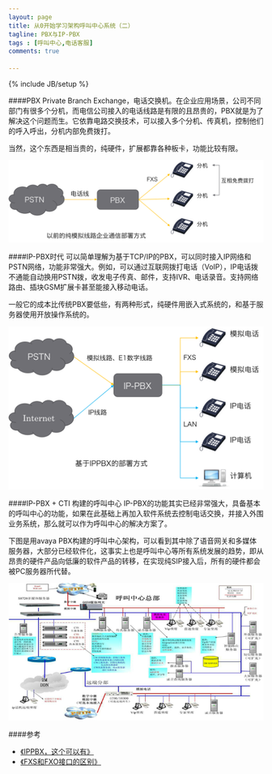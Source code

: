 ```yaml
---
layout: page
title: 从0开始学习架构呼叫中心系统（二）
tagline: PBX与IP-PBX
tags : [呼叫中心,电话客服]
comments: true

---
```

{% include JB/setup %}

####PBX
Private Branch Exchange，电话交换机。在企业应用场景，公司不同部门有很多个分机，而电信公司接入的电话线路是有限的且昂贵的，PBX就是为了解决这个问题而生。它依靠电路交换技术，可以接入多个分机、传真机，控制他们的呼入呼出，分机内部免费拨打。

当然，这个东西是相当贵的，纯硬件，扩展都靠各种板卡，功能比较有限。

![img](https://github.com/kusix/kusix.github.com/raw/master/img/pbx.png)

####IP-PBX时代
可以简单理解为基于TCP/IP的PBX，可以同时接入IP网络和PSTN网络，功能非常强大。例如，可以通过互联网拨打电话（VoIP），IP电话拨不通能自动换用PSTN拨，收发电子传真、邮件，支持IVR、电话录音。支持网络路由、插块GSM扩展卡甚至能接入移动电话。

<!--summary-->

一般它的成本比传统PBX要低些，有两种形式，纯硬件用嵌入式系统的，和基于服务器使用开放操作系统的。

![img](https://github.com/kusix/kusix.github.com/raw/master/img/ip-pbx.png)

####IP-PBX + CTI 构建的呼叫中心
IP-PBX的功能其实已经非常强大，具备基本的呼叫中心的功能，如果在此基础上再加入软件系统去控制电话交换，并接入外围业务系统，那么就可以作为呼叫中心的解决方案了。

下图是用avaya PBX构建的呼叫中心架构，可以看到其中除了语音网关和多媒体服务器，大部分已经软件化，这事实上也是呼叫中心等所有系统发展的趋势，即从昂贵的硬件产品向低廉的软件产品的转移，在实现纯SIP接入后，所有的硬件都会被PC服务器所代替。

![img](https://github.com/kusix/kusix.github.com/raw/master/img/avaya-pbx-cti.png)




####参考

* [《IPPBX，这个可以有》](http://www.ctiforum.com/factory/f04_12/www.gohigh.com.cn/gohigh09_1007.htm)   
* [《FXS和FXO接口的区别》]( http://wenku.baidu.com/view/d838cad6240c844769eaee66.html)   
